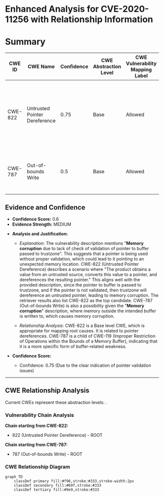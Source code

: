 # Enhanced Analysis for CVE-2020-11256 with Relationship Information

# Summary
| CWE ID | CWE Name | Confidence | CWE Abstraction Level | CWE Vulnerability Mapping Label | CWE-Vulnerability Mapping Notes |
|---|---|---|---|---|---|
| CWE-822 | Untrusted Pointer Dereference | 0.75 | Base | Allowed | The product obtains a value from an untrusted source, converts this value to a pointer, and dereferences the resulting pointer. |
| CWE-787 | Out-of-bounds Write | 0.5 | Base | Allowed | The product writes data past the end, or before the beginning, of the intended buffer. |

## Evidence and Confidence

*   **Confidence Score:** 0.6
*   **Evidence Strength:** MEDIUM

- **Analysis and Justification:**  
  - *Explanation:* The vulnerability description mentions "**Memory corruption** due to lack of check of validation of pointer to buffer passed to trustzone". This suggests that a pointer is being used without proper validation, which could lead to it pointing to an unexpected memory location. CWE-822 (Untrusted Pointer Dereference) describes a scenario where "The product obtains a value from an untrusted source, converts this value to a pointer, and dereferences the resulting pointer." This aligns well with the provided description, since the pointer to buffer is passed to trustzone, and if the pointer is not validated, then trustzone will dereference an untrusted pointer, leading to memory corruption. The retriever results also list CWE-822 as the top candidate. CWE-787 (Out-of-bounds Write) is also a possibility given the "**Memory corruption**" description, where memory outside the intended buffer is written to, which causes memory corruption.
  
  - *Relationship Analysis:* CWE-822 is a Base level CWE, which is appropriate for mapping root causes. It is related to pointer dereferences. CWE-787 is a child of CWE-119 (Improper Restriction of Operations within the Bounds of a Memory Buffer), indicating that it is a more specific form of buffer-related weakness.

- **Confidence Score:**  
  - Confidence: 0.75 (Due to the clear indication of pointer validation issues)

---


## CWE Relationship Analysis

Current CWEs represent these abstraction levels: .


### Vulnerability Chain Analysis

**Chain starting from CWE-822:**
- 822 (Untrusted Pointer Dereference) - ROOT


**Chain starting from CWE-787:**
- 787 (Out-of-bounds Write) - ROOT



### CWE Relationship Diagram

```mermaid
graph TD
    classDef primary fill:#f96,stroke:#333,stroke-width:2px
    classDef secondary fill:#69f,stroke:#333
    classDef tertiary fill:#9e9,stroke:#333
```
